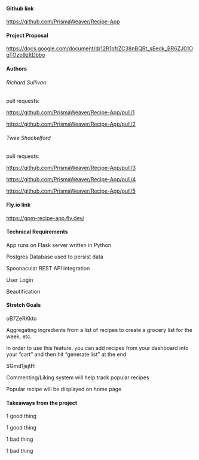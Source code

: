 #### Github link

https://github.com/PrismaWeaver/Recipe-App

#### Project Proposal

https://docs.google.com/document/d/12R1pfrZC38nBQRt_sEedk_BR6ZJ01OqTOzb9zItDbbo

#### Authors

###### Richard Sullivan

pull requests:

https://github.com/PrismaWeaver/Recipe-App/pull/1

https://github.com/PrismaWeaver/Recipe-App/pull/2

###### Twee Shackelford

pull requests:

https://github.com/PrismaWeaver/Recipe-App/pull/3

https://github.com/PrismaWeaver/Recipe-App/pull/4

https://github.com/PrismaWeaver/Recipe-App/pull/5

#### Fly.io link

https://gpm-recipe-app.fly.dev/

#### Technical Requirements

App runs on Flask server written in Python

Postgres Database used to persist data

Spoonacular REST API integration

User Login

Beautification 

#### Stretch Goals

oB7ZeRKkto

Aggregating ingredients from a list of recipes to create a grocery list for the week, etc.

In order to use this feature, you can add recipes from your dashboard into your “cart” and then hit “generate list” at the end

SGmd1jejtH

Commenting/Liking system will help track popular recipes

Popular recipe will be displayed on home page

#### Takeaways from the project

1 good thing

1 good thing

1 bad thing

1 bad thing